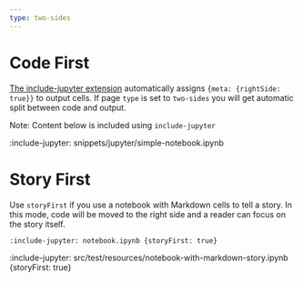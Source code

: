 ```yaml
---
type: two-sides
---
```


# Code First

[The include-jupyter extension](snippets/jupyter-notebook) automatically assigns `{meta: {rightSide: true}}` to output cells.
If page `type` is set to `two-sides` you will get automatic split between code and output.

Note: Content below is included using `include-jupyter`

:include-jupyter: snippets/jupyter/simple-notebook.ipynb

# Story First

Use `storyFirst` if you use a notebook with Markdown cells to tell a story. In this mode, code will be moved to the right
side and a reader can focus on the story itself.  

    :include-jupyter: notebook.ipynb {storyFirst: true}

:include-jupyter: src/test/resources/notebook-with-markdown-story.ipynb {storyFirst: true}
